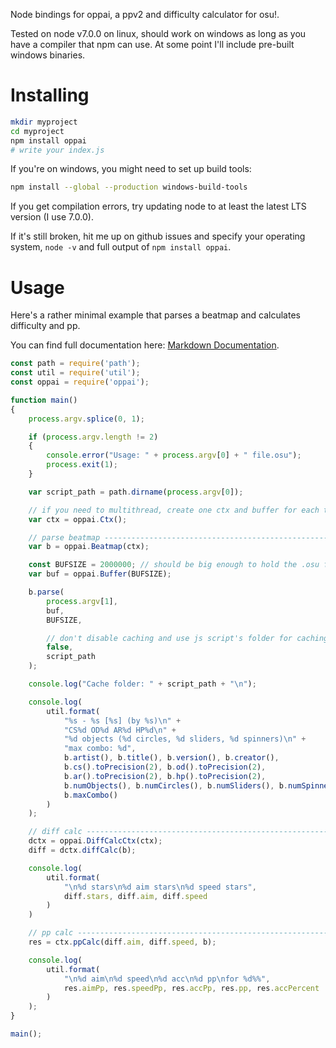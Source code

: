 Node bindings for oppai, a ppv2 and difficulty calculator for osu!.

Tested on node v7.0.0 on linux, should work on windows as long as you have a
compiler that npm can use. At some point I'll include pre-built windows
binaries.

# Installing
```bash
mkdir myproject
cd myproject
npm install oppai
# write your index.js
```

If you're on windows, you might need to set up build tools:

```bash
npm install --global --production windows-build-tools
```

If you get compilation errors, try updating node to at least the latest LTS
version (I use 7.0.0).

If it's still broken, hit me up on github issues and specify your operating
system, ```node -v``` and full output of ```npm install oppai```.

# Usage
Here's a rather minimal example that parses a beatmap and calculates difficulty
and pp.

You can find full documentation here:
[Markdown Documentation](https://github.com/Francesco149/oppai/blob/master/node-oppai/docs/README.md).

```javascript
const path = require('path');
const util = require('util');
const oppai = require('oppai');

function main()
{
    process.argv.splice(0, 1);

    if (process.argv.length != 2)
    {
        console.error("Usage: " + process.argv[0] + " file.osu");
        process.exit(1);
    }

    var script_path = path.dirname(process.argv[0]);

    // if you need to multithread, create one ctx and buffer for each thread
    var ctx = oppai.Ctx();

    // parse beatmap -----------------------------------------------------------
    var b = oppai.Beatmap(ctx);

    const BUFSIZE = 2000000; // should be big enough to hold the .osu file
    var buf = oppai.Buffer(BUFSIZE);

    b.parse(
        process.argv[1],
        buf,
        BUFSIZE,

        // don't disable caching and use js script's folder for caching
        false,
        script_path
    );

    console.log("Cache folder: " + script_path + "\n");

    console.log(
        util.format(
            "%s - %s [%s] (by %s)\n" +
            "CS%d OD%d AR%d HP%d\n" +
            "%d objects (%d circles, %d sliders, %d spinners)\n" +
            "max combo: %d",
            b.artist(), b.title(), b.version(), b.creator(),
            b.cs().toPrecision(2), b.od().toPrecision(2),
            b.ar().toPrecision(2), b.hp().toPrecision(2),
            b.numObjects(), b.numCircles(), b.numSliders(), b.numSpinners(),
            b.maxCombo()
        )
    );

    // diff calc ---------------------------------------------------------------
    dctx = oppai.DiffCalcCtx(ctx);
    diff = dctx.diffCalc(b);

    console.log(
        util.format(
            "\n%d stars\n%d aim stars\n%d speed stars",
            diff.stars, diff.aim, diff.speed
        )
    )

    // pp calc -----------------------------------------------------------------
    res = ctx.ppCalc(diff.aim, diff.speed, b);

    console.log(
        util.format(
            "\n%d aim\n%d speed\n%d acc\n%d pp\nfor %d%%",
            res.aimPp, res.speedPp, res.accPp, res.pp, res.accPercent
        )
    );
}

main();
```
